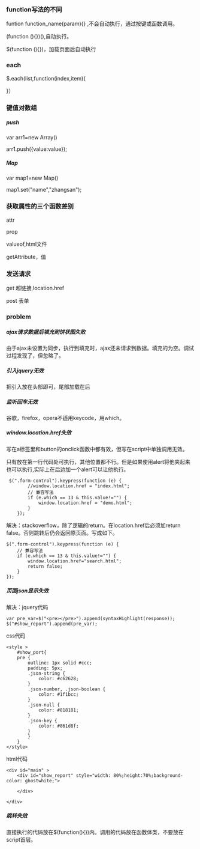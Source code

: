 ### function写法的不同

funtion  function_name(param){} ,不会自动执行，通过按键或函数调用。

(function (){})(),自动执行。

$(function (){})，加载页面后自动执行

### each

$.each(list,function(index,item){

}）

### 键值对数组

##### push

var arr1=new Array()

arr1.push({value:value});

##### Map

var map1=new Map()

map1.set("name","zhangsan");

### 获取属性的三个函数差别

attr

prop

valueof,html文件

getAttribute，值

### 发送请求

get 超链接,location.href

post 表单



### problem

##### ajax请求数据后填充到饼状图失败

由于ajax未设置为同步，执行到填充时，ajax还未请求到数据。填充的为空。调试过程发现了，但忽略了。

##### 引入jquery无效

把引入放在头部即可，尾部加载在后

##### 监听回车无效

谷歌，firefox，opera不适用keycode，用which。

##### window.location.href失效

写在a标签里和button的onclick函数中都有效，但写在script中单独调用无效。

只有放在第一行代码处可执行，其他位置都不行。但是如果使用alert将他夹起来也可以执行,实际上在后边加一个alert可以让他执行。

```
 $(".form-control").keypress(function (e) {
        //window.location.href = "index.html";
        // 兼容写法
        if (e.which == 13 & this.value!="") {
            window.location.href = "demo.html";
        }
    });
```

解决：stackoverflow，除了逻辑的return。在location.href后必须加return false。否则跳转后仍会返回原页面。写成如下。

```
$(".form-control").keypress(function (e) {
    // 兼容写法
    if (e.which == 13 & this.value!="") {
        window.location.href="search.html";
        return false;
    }
});
```

##### 页面json显示失效

解决：jquery代码

```
var pre_var=$("<pre></pre>").append(syntaxHighlight(response));
$("#show_report").append(pre_var);
```

css代码

```
<style >
    #show_port{
    pre {
        outline: 1px solid #ccc;
        padding: 5px;
        .json-string {
            color: #c62628;
        }
        .json-number, .json-boolean {
            color: #1f1bcc;
        }
        .json-null {
            color: #818181;
        }
        .json-key {
            color: #861d8f;
        }
        }
    }
</style>
```

html代码

```
<div id="main" >
    <div id="show_report" style="width: 80%;height:70%;background-color: ghostwhite;">

    </div>

</div>
```

##### 跳转失效

直接执行的代码放在$(function(){})内。调用的代码放在函数体类，不要放在script首层。